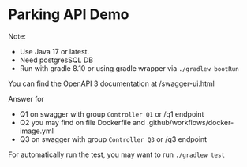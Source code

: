 # Parking API Demo

Note: 

- Use Java 17 or latest. 
- Need postgresSQL DB
- Run with gradle 8.10 or using gradle wrapper via `./gradlew bootRun`

You can find the OpenAPI 3 documentation at /swagger-ui.html

Answer for
- Q1 on swagger with group `Controller Q1` or /q1 endpoint
- Q2 you may find on file Dockerfile and .github/workflows/docker-image.yml
- Q3 on swagger with group `Controller Q3` or /q3 endpoint

For automatically run the test, you may want to run `./gradlew test`